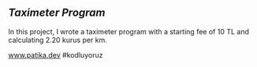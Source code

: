 ***Taximeter Program***
--------------------------------
In this project, I wrote a taximeter program with a starting fee of 10 TL and calculating 2.20 kurus per km.

www.patika.dev #kodluyoruz
